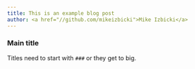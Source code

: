 ```yaml
---
title: This is an example blog post
author: <a href="//github.com/mikeizbicki">Mike Izbicki</a>
---
```


### Main title

Titles need to start with `###` or they get to big.


